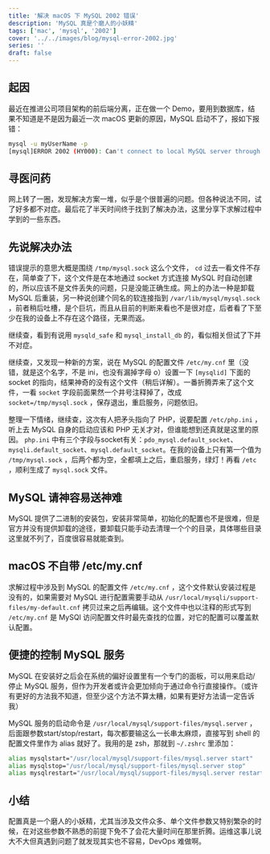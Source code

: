 ```yaml
---
title: '解决 macOS 下 MySQL 2002 错误'
description: 'MySQL 真是个磨人的小妖精'
tags: ['mac', 'mysql', '2002']
cover: '../../images/blog/mysql-error-2002.jpg'
series: ''
draft: false
---
```


## 起因

最近在推进公司项目架构的前后端分离，正在做一个 Demo，要用到数据库，结果不知道是不是因为最近一次 macOS 更新的原因，MySQL 启动不了，报如下报错：

```bash
mysql -u myUserName -p
[mysql]ERROR 2002 (HY000): Can't connect to local MySQL server through socket '/tmp/mysql.sock' (2)
```

## 寻医问药

网上转了一圈，发现解决方案一堆，似乎是个很普遍的问题。但各种说法不同，试了好多都不对症。最后花了半天时间终于找到了解决办法，这里分享下求解过程中学到的一些东西。

## 先说解决办法

错误提示的意思大概是围绕 `/tmp/mysql.sock` 这么个文件， `cd` 过去一看文件不存在，简单查了下，这个文件是在本地通过 socket 方式连接 MySQL 时自动创建的，所以应该不是文件丢失的问题，只是没能正确生成。网上的办法一种是卸载 MySQL 后重装，另一种说创建个同名的软连接指到 `/var/lib/mysql/mysql.sock` ，前者稍后吐槽，是个巨坑，而且从目前的判断来看也不是很对症，后者看了下至少在我的设备上不存在这个路径，无果而返。

继续查，看到有说用 `mysqld_safe` 和 `mysql_install_db` 的，看似相关但试了下并不对症。

继续查，又发现一种新的方案，说在 MySQL 的配置文件 `/etc/my.cnf` 里（没错，就是这个名字，不是 ini，也没有漏掉字母 o）设置一下 `[mysqlid]` 下面的 socket 的指向，结果神奇的没有这个文件（稍后详解）。一番折腾弄来了这个文件，一看 `socket` 字段前面果然一个井号注释掉了，改成 `socket=/tmp/mysql.sock` ，保存退出，重启服务，问题依旧。

整理一下情绪，继续查，这次有人把矛头指向了 PHP，说要配置 `/etc/php.ini` ，听上去 MySQL 自身的启动应该和 PHP 无关才对，但谁能想到还真就是这里的原因。 `php.ini` 中有三个字段与socket有关：`pdo_mysql.default_socket`、`mysqli.default_socket`、`mysql.default_socket`。在我的设备上只有第一个值为 `/tmp/mysql.sock` ，后两个都为空，全都填上之后，重启服务，绿灯！再看 `/etc` ，顺利生成了 `mysql.sock` 文件。

## MySQL 请神容易送神难

MySQL 提供了二进制的安装包，安装非常简单，初始化的配置也不是很难，但是官方并没有提供卸载的途径，要卸载只能手动去清理一个个的目录，具体哪些目录这里就不列了，百度很容易就能查到。

## macOS 不自带 /etc/my.cnf

求解过程中涉及到 MySQL 的配置文件 `/etc/my.cnf` ，这个文件默认安装过程是没有的，如果需要对 MySQL 进行配置需要手动从 `/usr/local/mysqli/support-files/my-default.cnf` 拷贝过来之后再编辑。这个文件中也以注释的形式写到 `/etc/my.cnf` 是 MySQl 访问配置文件时最先查找的位置，对它的配置可以覆盖默认配置。

## 便捷的控制 MySQL 服务

MySQL 在安装好之后会在系统的偏好设置里有一个专门的面板，可以用来启动/停止 MySQL 服务，但作为开发者或许会更加倾向于通过命令行直接操作。（或许有更好的方法我不知道，但至少这个方法不算太糟，如果有更好方法请一定告诉我）

MySQL 服务的启动命令是 `/usr/local/mysql/support-files/mysql.server` ，后面跟参数start/stop/restart，每次都要输这么一长串太麻烦，直接写到 shell 的配置文件里作为 alias 就好了。我用的是 zsh，那就到 `~/.zshrc` 里添加：

```bash
alias mysqlstart="/usr/local/mysql/support-files/mysql.server start"
alias mysqlstop="/usr/local/mysql/support-files/mysql.server stop"
alias mysqlrestart="/usr/local/mysql/support-files/mysql.server restart"
```

## 小结

配置真是一个磨人的小妖精，尤其当涉及文件众多、单个文件参数又特别繁杂的时候，在对这些参数不熟悉的前提下免不了会花大量时间在那里折腾。运维这事儿说大不大但真遇到问题了就发现其实也不容易，DevOps 难做啊。